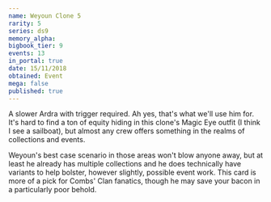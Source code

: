 ```yaml
---
name: Weyoun Clone 5
rarity: 5
series: ds9
memory_alpha:
bigbook_tier: 9
events: 13
in_portal: true
date: 15/11/2018
obtained: Event
mega: false
published: true
---
```


A slower Ardra with trigger required. Ah yes, that's what we'll use him for. It's hard to find a ton of equity hiding in this clone's Magic Eye outfit (I think I see a sailboat), but almost any crew offers something in the realms of collections and events.

Weyoun's best case scenario in those areas won't blow anyone away, but at least he already has multiple collections and he does technically have variants to help bolster, however slightly, possible event work. This card is more of a pick for Combs' Clan fanatics, though he may save your bacon in a particularly poor behold.
